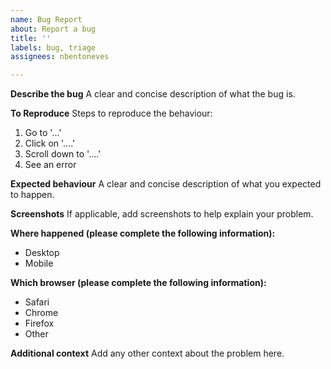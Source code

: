 ```yaml
---
name: Bug Report
about: Report a bug
title: ''
labels: bug, triage
assignees: nbentoneves

---
```


**Describe the bug**
A clear and concise description of what the bug is.

**To Reproduce**
Steps to reproduce the behaviour:
1. Go to '...'
2. Click on '....'
3. Scroll down to '....'
4. See an error

**Expected behaviour**
A clear and concise description of what you expected to happen.

**Screenshots**
If applicable, add screenshots to help explain your problem.

**Where happened (please complete the following information):**
 - Desktop
 - Mobile

**Which browser (please complete the following information):**
 - Safari
 - Chrome
 - Firefox
 - Other

**Additional context**
Add any other context about the problem here.
